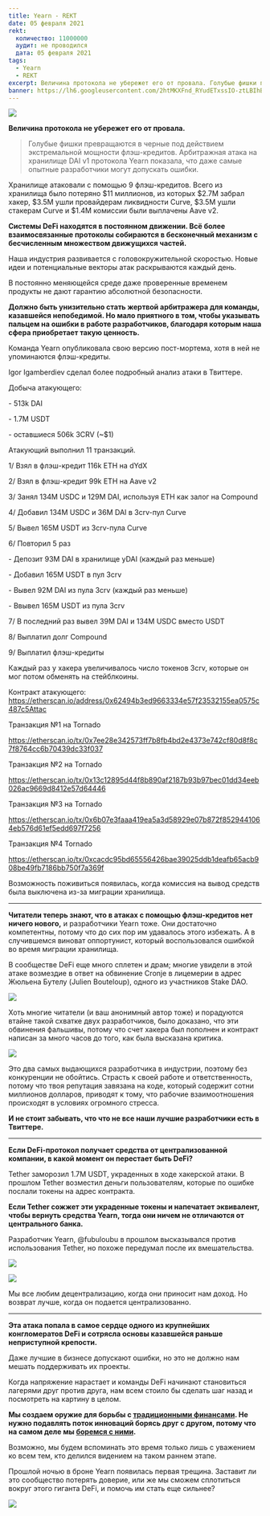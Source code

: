 ```yaml
---
title: Yearn - REKT
date: 05 февраля 2021
rekt: 
  количество: 11000000
  аудит: не проводился
  дата: 05 февраля 2021
tags:
  - Yearn
  - REKT
excerpt: Величина протокола не убережет его от провала. Голубые фишки превращаются в черные под действием экстремальной мощности флэш-кредитов. Даже могущественный Yearn пал жертвой арбитражера. Спасут ли CeFi протокол Yearn?
banner: https://lh6.googleusercontent.com/2htMKXFnd_RYudETxssIO-ztLBIhBXwlq4jADQmX80p682WvwhLmjSjoYhE5spF_f_Yfan8DLIe4B2NwLLIec9tH5wt9H_RyRertgtKzELIVQrq3XTwFhwULAoP9BHzzmCeyqsWg
---
```


![](https://lh6.googleusercontent.com/2htMKXFnd_RYudETxssIO-ztLBIhBXwlq4jADQmX80p682WvwhLmjSjoYhE5spF_f_Yfan8DLIe4B2NwLLIec9tH5wt9H_RyRertgtKzELIVQrq3XTwFhwULAoP9BHzzmCeyqsWg)

**Величина протокола не убережет его от провала.**

> Голубые фишки превращаются в черные под действием экстремальной мощности флэш-кредитов.
> Арбитражная атака на хранилище DAI v1 протокола Yearn показала, что даже самые опытные разработчики могут допускать ошибки.

Хранилище атаковали с помощью 9 флэш-кредитов. Всего из хранилища было потеряно $11 миллионов, из которых $2.7M забрал хакер, $3.5M ушли провайдерам ликвидности Curve, $3.5M ушли стакерам Curve и $1.4M комиссии были выплачены Aave v2.

**Системы DeFi находятся в постоянном движении. Всё более взаимосвязанные протоколы собираются в бесконечный механизм с бесчисленным множеством движущихся частей.**

Наша индустрия развивается с головокружительной скоростью. Новые идеи и потенциальные векторы атак раскрываются каждый день. 

В постоянно меняющейся среде даже проверенные временем продукты не дают гарантию абсолютной безопасности.

**Должно быть унизительно стать жертвой арбитражера для команды, казавшейся непобедимой. Но мало приятного в том, чтобы указывать пальцем на ошибки в работе разработчиков, благодаря которым наша сфера приобретает такую ценность.**

Команда Yearn опубликовала свою версию пост-мортема, хотя в ней не упоминаются флэш-кредиты.

Igor Igamberdiev сделал более подробный анализ атаки в Твиттере.

Добыча атакующего:

\- 513k DAI

\- 1.7M USDT

\- оставшиеся 506k 3CRV (~$1)

Атакующий выполнил 11 транзакций.

1/ Взял в флэш-кредит 116k ETH на dYdX

2/ Взял в флэш-кредит 99k ETH на Aave v2

3/ Занял 134M USDC и 129M DAI, используя ETH как залог на Compound

4/ Добавил 134M USDC и 36M DAI в 3crv-пул Curve

5/ Вывел 165M USDT из 3crv-пула Curve

6/ Повторил 5 раз

\- Депозит 93M DAI в хранилище yDAI (каждый раз меньше)

\- Добавил 165M USDT в пул 3crv

\- Вывел 92M DAI из пула 3crv (каждый раз меньше)

\- Ввывел 165M USDT из пула 3crv

7/ В последний раз вывел 39M DAI и 134M USDC вместо USDT

8/ Выплатил долг Compound

9/ Выплатил флэш-кредиты

Каждый раз у хакера увеличивалось число токенов 3crv, которые он мог потом обменять на стейблкоины.

Контракт атакующего: https://etherscan.io/address/0x62494b3ed9663334e57f23532155ea0575c487c5Attac

Транзакция №1 на Tornado

https://etherscan.io/tx/0x7ee28e342573ff7b8fb4bd2e4373e742cf80d8f8c7f8764cc6b70439dc33f037

Транзакция №2 на Tornado

https://etherscan.io/tx/0x13c12895d44f8b890af2187b93b97bec01dd34eeb026ac9669d8412e57d64446

Транзакция №3 на Tornado

https://etherscan.io/tx/0x6b07e3faaa419ea5a3d58929e07b872f8529441064eb576d61ef5edd697f7256

Транзакция №4 Tornado

https://etherscan.io/tx/0xcacdc95bd65556426bae39025ddb1deafb65acb908be49fb7186bb750f7a369f

Возможность поживиться появилась, когда комиссия на вывод средств была выключена из-за миграции хранилища.

---

**Читатели теперь знают, что в атаках с помощью флэш-кредитов нет ничего нового,** и разработчики Yearn тоже. Они достаточно компетентны, потому что до сих пор им удавалось этого избежать. А в случившемся виноват оппортунист, который воспользовался ошибкой во время миграции хранилища.

В сообществе DeFi еще много сплетен и драм; многие увидели в этой атаке возмездие в ответ на обвинение Cronje в лицемерии в адрес Жюльена Бутелу (Julien Bouteloup), одного из участников Stake DAO.

![](https://lh6.googleusercontent.com/JTjkSs0iTtatTK92Vs53mx1qb5FlCSkjxf9-BTxvo2BgB69Ftki6dPveLUvORlGpo4eH906UxH8ckMkkxwacqYO7e-itzE4eWMCZbbuQ4twuwni6lWYZAAwPaPJVInaOdAhqqxAH)

Хоть многие читатели (и ваш анонимный автор тоже) и порадуются втайне такой схватке двух разработчиков, было доказано, что эти обвинения фальшивы, потому что счет хакера был пополнен и контракт написан за много часов до того, как была высказана критика.

![](https://lh6.googleusercontent.com/qK0b6N34P6dMIF4bt_pK08fPtPbcmI1dOmmXx3lThk76IKdsmEEyVpbl_5Yz9CqEFJoH4jQE0thf2uL30EnUd_h2Zq0ayyHk6PF14iiP7ZYSAzAktdMZzXTxA23UDgRt5IgUdcOE)

Это два самых выдающихся разработчика в индустрии, поэтому без конкуренции не обойтись. Страсть к своей работе и ответственность, потому что твоя  репутация завязана на коде, который содержит сотни миллионов долларов, приводят к тому, что рабочие взаимоотношения происходят в условиях огромного стресса. 

**И не стоит забывать, что что не все наши лучшие разработчики есть в Твиттере.**

---

**Если DeFi-протокол получает средства от централизованной компании, в какой момент он перестает быть DeFi?**

Tether заморозил 1.7M USDT, украденных в ходе хакерской атаки. В прошлом Tether возместил деньги пользователям, которые по ошибке послали токены на адрес контракта.

**Если Tether сожжет эти украденные токены и напечатает эквивалент, чтобы вернуть средства Yearn, тогда они ничем не отличаются от центрального банка.**

Разработчик Yearn, @fubuloubu в прошлом высказывался против использования Tether, но похоже передумал после их вмешательства.

![](https://lh4.googleusercontent.com/EQrZYxGPLP25hIXWLkUI5DUQbVBX8tDe6x_yOJf-P-ebQ9LvaRc0EXcN2N188mDCp1rXFMG92dq7l08jkrygHMXahVYECcHtNQbAcCwjVsWHeZPmhuC_gyRWfDXK2fSXWpVwGbay)

![](https://raw.githubusercontent.com/RektHQ/Assets/main/images/2021/02/image.png)

Мы все любим децентрализацию, когда они приносит нам доход. Но возврат лучше, когда он подается централизованно.

---

**Эта атака попала в самое сердце одного из крупнейших конгломератов DeFi и сотрясла основы казавшейся раньше неприступной крепости.**

Даже лучшие в бизнесе допускают ошибки, но это не должно нам мешать поддерживать их проекты.

Когда напряжение нарастает и команды DeFi начинают становиться лагерями друг против друга, нам всем стоило бы сделать шаг назад и посмотреть на картину в целом.

**Мы создаем оружие для борьбы с [традиционными финансами](/cefi-rekt/). Не нужно подавлять поток инноваций  борясь друг с другом, потому что на самом деле мы [боремся с ними](/stable-coins-the-empire-strikes-back/).**

Возможно, мы будем вспоминать это время только лишь с уважением ко всем тем, кто делился видением на таком раннем этапе.

Прошлой ночью в броне Yearn появилась первая трещина. Заставит ли это сообщество потерять доверие, или же мы сможем сплотиться вокруг этого гиганта DeFi, и помочь им стать еще сильнее?

![](https://lh5.googleusercontent.com/gwQf4mTtg264KPREnhva2DtM_OLqf7XuW2GCxxaHxhldpl46z-mwe5Mva9_Y61jzO5oIqO5GONSjtrQk-eTKtk1nQyaFnzcCaZm9oG-0dBxTOcCW_6hTAz2VkaI1_Oe6va25J5LD)
